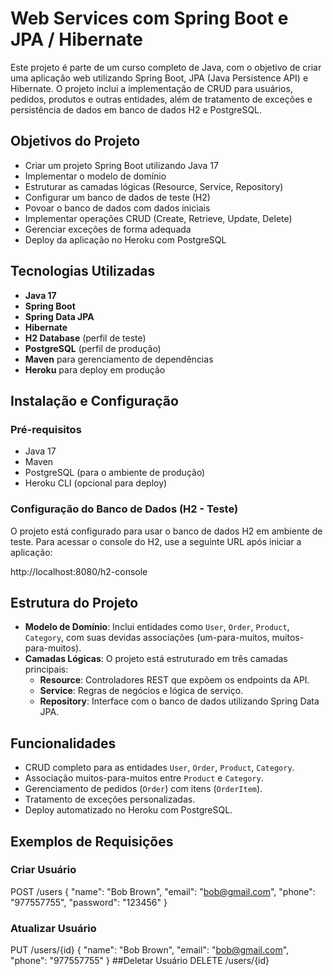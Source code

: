 # Web Services com Spring Boot e JPA / Hibernate

Este projeto é parte de um curso completo de Java, com o objetivo de criar uma aplicação web utilizando Spring Boot, JPA (Java Persistence API) e Hibernate. O projeto inclui a
implementação de CRUD para usuários, pedidos, produtos e outras entidades, além de tratamento de exceções e persistência de dados em banco de dados H2 e PostgreSQL.

## Objetivos do Projeto

- Criar um projeto Spring Boot utilizando Java 17
- Implementar o modelo de domínio
- Estruturar as camadas lógicas (Resource, Service, Repository)
- Configurar um banco de dados de teste (H2)
- Povoar o banco de dados com dados iniciais
- Implementar operações CRUD (Create, Retrieve, Update, Delete)
- Gerenciar exceções de forma adequada
- Deploy da aplicação no Heroku com PostgreSQL

## Tecnologias Utilizadas

- **Java 17**
- **Spring Boot**
- **Spring Data JPA**
- **Hibernate**
- **H2 Database** (perfil de teste)
- **PostgreSQL** (perfil de produção)
- **Maven** para gerenciamento de dependências
- **Heroku** para deploy em produção

## Instalação e Configuração

### Pré-requisitos

- Java 17
- Maven
- PostgreSQL (para o ambiente de produção)
- Heroku CLI (opcional para deploy)

### Configuração do Banco de Dados (H2 - Teste)

O projeto está configurado para usar o banco de dados H2 em ambiente de teste. Para acessar o console do H2, use a seguinte URL após iniciar a aplicação:

http://localhost:8080/h2-console

## Estrutura do Projeto

- **Modelo de Domínio**: Inclui entidades como `User`, `Order`, `Product`, `Category`, com suas devidas associações (um-para-muitos, muitos-para-muitos).
- **Camadas Lógicas**: O projeto está estruturado em três camadas principais:
  - **Resource**: Controladores REST que expõem os endpoints da API.
  - **Service**: Regras de negócios e lógica de serviço.
  - **Repository**: Interface com o banco de dados utilizando Spring Data JPA.

## Funcionalidades

- CRUD completo para as entidades `User`, `Order`, `Product`, `Category`.
- Associação muitos-para-muitos entre `Product` e `Category`.
- Gerenciamento de pedidos (`Order`) com itens (`OrderItem`).
- Tratamento de exceções personalizadas.
- Deploy automatizado no Heroku com PostgreSQL.

## Exemplos de Requisições

### Criar Usuário

POST /users
{
  "name": "Bob Brown",
  "email": "bob@gmail.com",
  "phone": "977557755",
  "password": "123456"
}

### Atualizar Usuário
PUT /users/{id}
{
  "name": "Bob Brown",
  "email": "bob@gmail.com",
  "phone": "977557755"
}
##Deletar Usuário
DELETE /users/{id}

